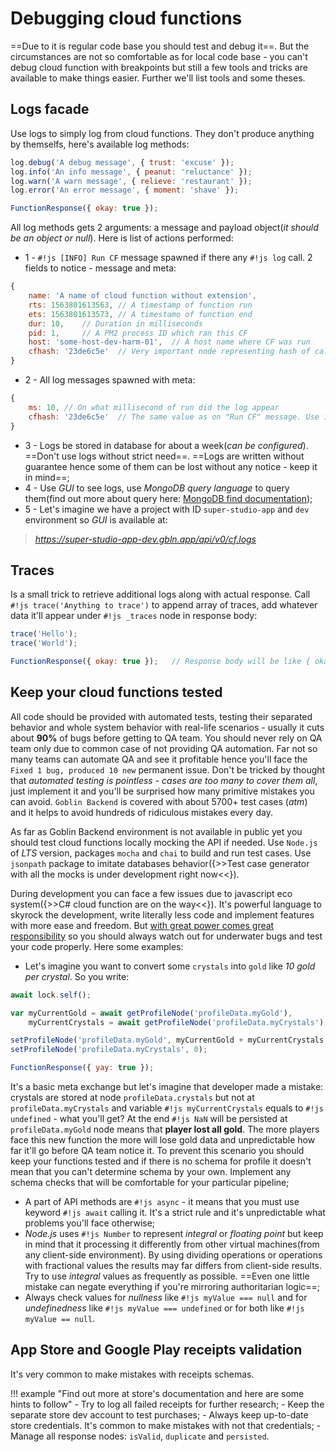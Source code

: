 # Debugging cloud functions 

==Due to it is regular code base you should test and debug it==. But the circumstances are not so comfortable as for local code base - you can't debug cloud function with breakpoints but still a few tools and tricks are available to make things easier. Further we'll list tools and some theses.

## Logs facade

Use logs to simply log from cloud functions. They don't produce anything by themselfs, here's available log methods:

```javascript
log.debug('A debug message', { trust: 'excuse' });
log.info('An info message', { peanut: 'reluctance' });
log.warn('A warn message', { relieve: 'restaurant' });
log.error('An error message', { moment: 'shave' });

FunctionResponse({ okay: true });
```

All log methods gets 2 arguments: a message and payload object(_it should be an object or null_). Here is list of actions performed:

 - 1 - `#!js [INFO] Run CF` message spawned if there any `#!js log` call. 2 fields to notice - message and meta:
```javascript
{
    name: 'A name of cloud function without extension',
    rts: 1563801613563, // A timestamp of function run
    ets: 1563801613573, // A timestamo of function end
    dur: 10,    // Duration in milliseconds
    pid: 1,     // A PM2 process ID which ran this CF
    host: 'some-host-dev-harm-01',  // A host name where CF was run
    cfhash: '23de6c5e'  // Very important node representing hash of call. All logs from current call will have same node, the only way to list them
}
```

 - 2 - All log messages spawned with meta:
```javascript
{
    ms: 10, // On what millisecond of run did the log appear
    cfhash: '23de6c5e'  // The same value as on "Run CF" message. Use it to get further data about CF call
}
```

 - 3 - Logs be stored in database for about a week(_can be configured_). ==Don't use logs without strict need==. ==Logs are written without guarantee hence some of them can be lost without any notice - keep it in mind==;
 - 4 - Use _GUI_ to see logs, use _MongoDB query language_ to query them(find out more about query here: [MongoDB find documentation](https://docs.mongodb.com/manual/tutorial/query-documents/));
 - 5 - Let's imagine we have a project with ID `super-studio-app` and `dev` environment so _GUI_ is available at:

 > _https://super-studio-app-dev.gbln.app/api/v0/cf.logs_

## Traces

Is a small trick to retrieve additional logs along with actual response. Call `#!js trace('Anything to trace')` to append array of traces, add whatever data it'll appear under `#!js _traces` node in response body:

```javascript
trace('Hello');
trace('World');

FunctionResponse({ okay: true });   // Response body will be like { okay: true, _traces: ['Hello', 'World'] }
```

## Keep your cloud functions tested

All code should be provided with automated tests, testing their separated behavior and whole system behavior with real-life scenarios - usually it cuts about **90%** of bugs before getting to QA team. You should never rely on QA team only due to common case of not providing QA automation. Far not so many teams can automate QA and see it profitable hence you'll face the `Fixed 1 bug, produced 10 new` permanent issue. Don't be tricked by thought that _automated testing is pointless - cases are too many to cover them all_, just implement it and you'll be surprised how many primitive mistakes you can avoid. `Goblin Backend` is covered with about 5700+ test cases (_atm_) and it helps to avoid hundreds of ridiculous mistakes every day.

As far as Goblin Backend environment is not available in public yet you should test cloud functions locally mocking the API if needed. Use `Node.js` of _LTS_ version, packages `mocha` and `chai` to build and run test cases. Use `jsonpath` package to imitate databases behavior({>>Test case generator with all the mocks is under development right now<<}).

During development you can face a few issues due to javascript eco system({>>C# cloud function are on the way<<}). It's powerful language to skyrock the development, write literally less code and implement features with more ease and freedom. But [with great power comes great responsibility](https://en.wikipedia.org/wiki/With_great_power_comes_great_responsibility) so you should always watch out for underwater bugs and test your code properly. Here some examples:

 - Let's imagine you want to convert some `crystals` into `gold` like _10 gold per crystal_. So you write:

```javascript
await lock.self();

var myCurrentGold = await getProfileNode('profileData.myGold'),
    myCurrentCrystals = await getProfileNode('profileData.myCrystals');

setProfileNode('profileData.myGold', myCurrentGold + myCurrentCrystals * 10);
setProfileNode('profileData.myCrystals', 0);

FunctionResponse({ yay: true });
```

It's a basic meta exchange but let's imagine that developer made a mistake: crystals are stored at node `profileData.crystals` but not at `profileData.myCrystals` and variable `#!js myCurrentCrystals` equals to `#!js undefined` - what you'll get? At the end `#!js NaN` will be persisted at `profileData.myGold` node means that **player lost all gold**. The more players face this new function the more will lose gold data and unpredictable how far it'll go before QA team notice it. To prevent this scenario you should keep your functions tested and if there is no schema for profile it doesn't mean that you can't determine schema by your own. Implement any schema checks that will be comfortable for your particular pipeline;

 - A part of API methods are `#!js async` - it means that you must use keyword `#!js await` calling it. It's a strict rule and it's unpredictable what problems you'll face otherwise;
 - _Node.js_ uses `#!js Number` to represent _integral_ or _floating point_ but keep in mind that it processing it differently from other virtual machines(from any client-side environment). By using dividing operations or operations with fractional values the results may far differs from client-side results. Try to use _integral_ values as frequently as possible. ==Even one little mistake can negate everything if you're mirroring authoritarian logic==;
 - Always check values for _nullness_ like `#!js myValue === null` and for _undefinedness_ like `#!js myValue === undefined` or for both like `#!js myValue == null`.

## App Store and Google Play receipts validation

It's very common to make mistakes with receipts schemas. 

!!! example "Find out more at store's documentation and here are some hints to follow"
     - Try to log all failed receipts for further research;
     - Keep the separate store dev account to test purchases;
     - Always keep up-to-date store credentials. It's common to make mistakes with not that credentials;
     - Manage all response nodes: `isValid`, `duplicate` and `persisted`.